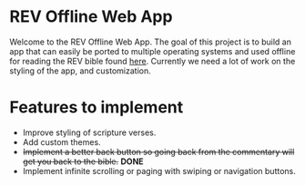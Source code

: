 # REV Offline Web App

Welcome to the REV Offline Web App. The goal of this project is to build an app
that can easily be ported to multiple operating systems and used offline for
reading the REV bible found [here](https://www.revisedenglishversion.com).
Currently we need a lot of work on the styling of the app, and customization.

# Features to implement

- Improve styling of scripture verses.
- Add custom themes.
- ~~Implement a better back button so going back from the commentary will get
  you back to the bible.~~ **DONE**
- Implement infinite scrolling or paging with swiping or navigation buttons.
